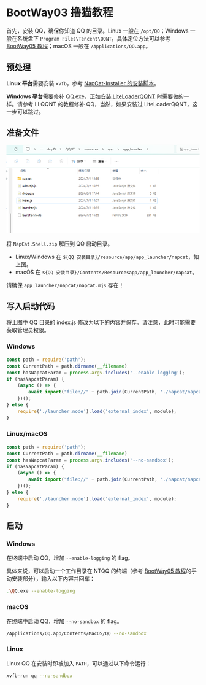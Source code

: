 # BootWay03 撸猫教程

首先，安装 QQ，确保你知道 QQ 的目录。Linux 一般在 `/opt/QQ`；Windows 一般在系统盘下 `Program Files\Tencent\QQNT`，具体定位方法可以参考 [BootWay05 教程](BootWay05.md)；macOS 一般在 `/Applications/QQ.app`。

## 预处理

**Linux 平台**需要安装 `xvfb`，参考 [NapCat-Installer 的安装脚本](https://github.com/NapNeko/NapCat-Installer/blob/main/script/install.sh)。

**Windows 平台**需要修补 QQ.exe，正如[安装 LiteLoaderQQNT](https://liteloaderqqnt.github.io/guide/install.html#%E4%BF%AE%E8%A1%A5) 时需要做的一样。请参考 LLQQNT 的教程修补 QQ，当然，如果安装过 LiteLoaderQQNT，这一步可以跳过。

## 准备文件

![way0301](../../../../asset/img/getting-started/install.way03.01.png)

将 `NapCat.Shell.zip` 解压到 QQ 启动目录。

- Linux/Windows 在 `${QQ 安装目录}/resource/app/app_launcher/napcat`，如上图。
- macOS 在 `${QQ 安装目录}/Contents/Resourcesapp/app_launcher/napcat`。

请确保 `app_launcher/napcat/napcat.mjs` 存在！

## 写入启动代码

将上图中 QQ 目录的 index.js 修改为以下的内容并保存。请注意，此时可能需要获取管理员权限。

### Windows

```js
const path = require('path');
const CurrentPath = path.dirname(__filename)
const hasNapcatParam = process.argv.includes('--enable-logging');
if (hasNapcatParam) {
    (async () => {
        await import("file://" + path.join(CurrentPath, './napcat/napcat.mjs'));
    })();
} else {
    require('./launcher.node').load('external_index', module);
}
```

### Linux/macOS

```js
const path = require('path');
const CurrentPath = path.dirname(__filename)
const hasNapcatParam = process.argv.includes('--no-sandbox');
if (hasNapcatParam) {
    (async () => {
        await import("file://" + path.join(CurrentPath, './napcat/napcat.mjs'));
    })();
} else {
    require('./launcher.node').load('external_index', module);
}
```

## 启动

<!--
打开NTQQ目录
![way0302](../../asset/img/getting-started/install.way03.02.png)

### Win 一键启动脚本
 [参考脚本](https://github.com/NapNeko/NapCatQQ/blob/main/script/NapCat.164.bat) 

napcat-9912 为新的启动脚本，复制到任意位置双击打开即可快速启动

脚本尚未修复
-->

### Windows

在终端中启动 QQ，增加 `--enable-logging` 的 flag。

具体来说，可以启动一个工作目录在 NTQQ 的终端（参考 [BootWay05 教程](BootWay05.md)的手动安装部分），输入以下内容并回车：

```bash
.\QQ.exe --enable-logging
```

### macOS

在终端中启动 QQ，增加 `--no-sandbox` 的 flag。

```bash
/Applications/QQ.app/Contents/MacOS/QQ --no-sandbox
```

### Linux

Linux QQ 在安装时即被加入 `PATH`，可以通过以下命令运行：

```bash
xvfb-run qq --no-sandbox
```
